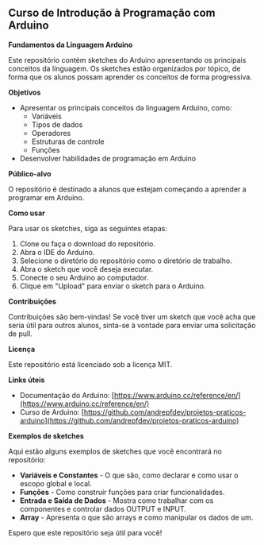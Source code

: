 ## Curso de Introdução à Programação com Arduino
**Fundamentos da Linguagem Arduino**

Este repositório contém sketches do Arduino apresentando os principais conceitos da linguagem. Os sketches estão organizados por tópico, de forma que os alunos possam aprender os conceitos de forma progressiva.

**Objetivos**

* Apresentar os principais conceitos da linguagem Arduino, como:
    * Variáveis
    * Tipos de dados
    * Operadores
    * Estruturas de controle
    * Funções
* Desenvolver habilidades de programação em Arduino

**Público-alvo**

O repositório é destinado a alunos que estejam começando a aprender a programar em Arduino.

**Como usar**

Para usar os sketches, siga as seguintes etapas:

1. Clone ou faça o download do repositório.
2. Abra o IDE do Arduino.
3. Selecione o diretório do repositório como o diretório de trabalho.
4. Abra o sketch que você deseja executar.
5. Conecte o seu Arduino ao computador.
6. Clique em "Upload" para enviar o sketch para o Arduino.

**Contribuições**

Contribuições são bem-vindas! Se você tiver um sketch que você acha que seria útil para outros alunos, sinta-se à vontade para enviar uma solicitação de pull.

**Licença**

Este repositório está licenciado sob a licença MIT.

**Links úteis**

* Documentação do Arduino: [https://www.arduino.cc/reference/en/](https://www.arduino.cc/reference/en/)
* Curso de Arduino: [https://github.com/andrepfdev/projetos-praticos-arduino](https://github.com/andrepfdev/projetos-praticos-arduino)

**Exemplos de sketches**

Aqui estão alguns exemplos de sketches que você encontrará no repositório:

* **Variáveis e Constantes** - O que são, como declarar e como usar o escopo global e local.
* **Funções** - Como construir funções para criar funcionalidades.
* **Entrada e Saída de Dados** - Mostra como trabalhar com os componentes e controlar dados OUTPUT e INPUT.
* **Array** - Apresenta o que são arrays e como manipular os dados de um.

Espero que este repositório seja útil para você!
